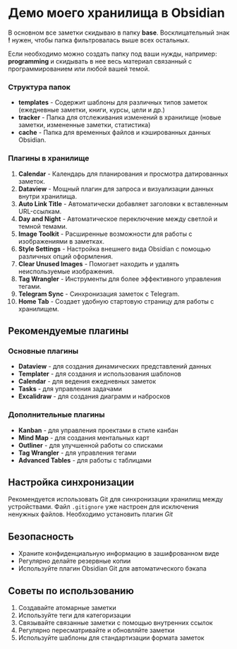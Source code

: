 # Демо моего хранилища в Obsidian

В основном все заметки скидываю в папку **base**. Восклицательный знак **!** нужен, чтобы папка фильтровалась выше всех остальных.

Если необходимо можно создать папку под ваши нужды, например: **programming** и скидывать в нее весь материал связанный с программированием или любой вашей темой.

### Структура папок

- **templates** - Содержит шаблоны для различных типов заметок (ежедневные заметки, книги, курсы, цели и др.)
- **tracker** - Папка для отслеживания изменений в хранилище (новые заметки, измененные заметки, статистика)
- **cache** - Папка для временных файлов и кэшированных данных Obsidian.

### Плагины в хранилище

1. **Calendar** - Календарь для планирования и просмотра датированных заметок.
2. **Dataview** - Мощный плагин для запроса и визуализации данных внутри хранилища.
3. **Auto Link Title** - Автоматически добавляет заголовки к вставленным URL-ссылкам.
4. **Day and Night** - Автоматическое переключение между светлой и темной темами.
5. **Image Toolkit** - Расширенные возможности для работы с изображениями в заметках.
6. **Style Settings** - Настройка внешнего вида Obsidian с помощью различных опций оформления.
7. **Clear Unused Images** - Помогает находить и удалять неиспользуемые изображения.
8. **Tag Wrangler** - Инструменты для более эффективного управления тегами.
9. **Telegram Sync** - Синхронизация заметок с Telegram.
10. **Home Tab** - Создает удобную стартовую страницу для работы с хранилищем.

## Рекомендуемые плагины

### Основные плагины
- **Dataview** - для создания динамических представлений данных
- **Templater** - для создания и использования шаблонов
- **Calendar** - для ведения ежедневных заметок
- **Tasks** - для управления задачами
- **Excalidraw** - для создания диаграмм и набросков

### Дополнительные плагины
- **Kanban** - для управления проектами в стиле канбан
- **Mind Map** - для создания ментальных карт
- **Outliner** - для улучшенной работы со списками
- **Tag Wrangler** - для управления тегами
- **Advanced Tables** - для работы с таблицами

## Настройка синхронизации
Рекомендуется использовать Git для синхронизации хранилищ между устройствами. Файл `.gitignore` уже настроен для исключения ненужных файлов. Необходимо установить плагин *Git*

## Безопасность
- Храните конфиденциальную информацию в зашифрованном виде
- Регулярно делайте резервные копии
- Используйте плагин Obsidian Git для автоматического бэкапа

## Советы по использованию
1. Создавайте атомарные заметки
2. Используйте теги для категоризации
3. Связывайте связанные заметки с помощью внутренних ссылок
4. Регулярно пересматривайте и обновляйте заметки
5. Используйте шаблоны для стандартизации формата заметок